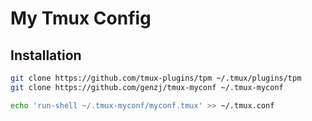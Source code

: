 # My Tmux Config

## Installation

```sh
git clone https://github.com/tmux-plugins/tpm ~/.tmux/plugins/tpm
git clone https://github.com/genzj/tmux-myconf ~/.tmux-myconf

echo 'run-shell ~/.tmux-myconf/myconf.tmux' >> ~/.tmux.conf
```

